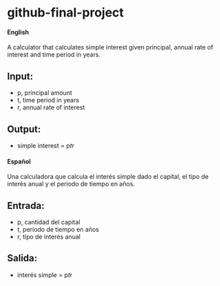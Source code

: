 # github-final-project

#### English

A calculator that calculates simple interest given principal, annual rate of interest and time period in years.

## Input:

   - p, principal amount
   - t, time period in years
   - r, annual rate of interest

## Output:

   - simple interest = p*t*r



#### Español

Una calculadora que calcula el interés simple dado el capital, el tipo de interés anual y el periodo de tiempo en años.

## Entrada:

   - p, cantidad del capital
   - t, periodo de tiempo en años
   - r, tipo de interés anual
## Salida:
   
   - interés simple = p*t*r
